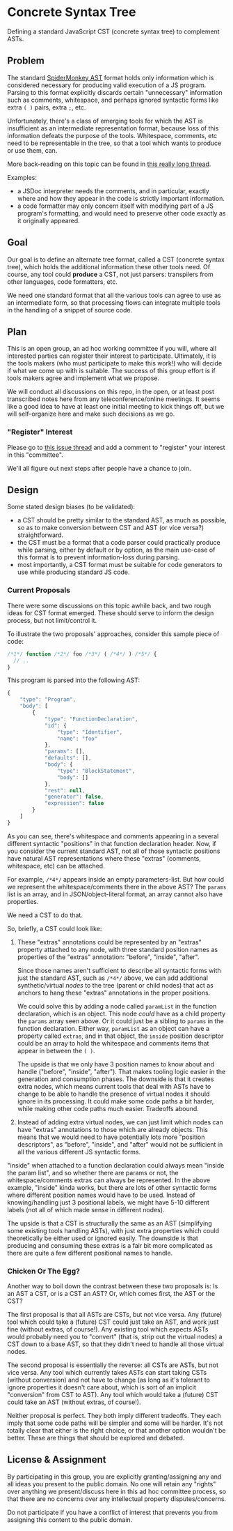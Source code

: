 # Concrete Syntax Tree

Defining a standard JavaScript CST (concrete syntax tree) to complement ASTs.

## Problem

The standard [SpiderMonkey AST](https://developer.mozilla.org/en-US/docs/SpiderMonkey/Parser_API) format holds only information which is considered necessary for producing valid execution of a JS program. Parsing to this format explicitly discards certain "unnecessary" information such as comments, whitespace, and perhaps ignored syntactic forms like extra `( )` pairs, extra `;`, etc.

Unfortunately, there's a class of emerging tools for which the AST is insufficient as an intermediate representation format, because loss of this information defeats the purpose of the tools. Whitespace, comments, etc need to be representable in the tree, so that a tool which wants to produce or use them, can.

More back-reading on this topic can be found in [this really long thread](https://github.com/Constellation/escodegen/pull/133).

Examples:

* a JSDoc interpreter needs the comments, and in particular, exactly where and how they appear in the code is strictly important information.
* a code formatter may only concern itself with modifying part of a JS program's formatting, and would need to preserve other code exactly as it originally appeared.

## Goal

Our goal is to define an alternate tree format, called a CST (concrete syntax tree), which holds the additional information these other tools need. Of course, any tool could **produce** a CST, not just parsers: transpilers from other languages, code formatters, etc.

We need one standard format that all the various tools can agree to use as an intermediate form, so that processing flows can integrate multiple tools in the handling of a snippet of source code.

## Plan

This is an open group, an ad hoc working committee if you will, where all interested parties can register their interest to participate. Ultimately, it is the tools makers (who must participate to make this work!) who will decide if what we come up with is suitable. The success of this group effort is if tools makers agree and implement what we propose.

We will conduct all discussions on this repo, in the open, or at least post transcribed notes here from any teleconference/online meetings. It seems like a good idea to have at least one initial meeting to kick things off, but we will self-organize here and make such decisions as we go.

### "Register" Interest

Please go to [this issue thread](https://github.com/getify/concrete-syntax-tree/issues/1) and add a comment to "register" your interest in this "committee".

We'll all figure out next steps after people have a chance to join.

## Design

Some stated design biases (to be validated):

* a CST should be pretty similar to the standard AST, as much as possible, so as to make conversion between CST and AST (or vice versa?) straightforward.
* the CST must be a format that a code parser could practically produce while parsing, either by default or by option, as the main use-case of this format is to prevent information-loss during parsing.
* most importantly, a CST format must be suitable for code generators to use while producing standard JS code.

### Current Proposals

There were some discussions on this topic awhile back, and two rough ideas for CST format emerged. These should serve to inform the design process, but not limit/control it.

To illustrate the two proposals' approaches, consider this sample piece of code:

```js
/*1*/ function /*2*/ foo /*3*/ ( /*4*/ ) /*5*/ {
  // ..
}
```

This program is parsed into the following AST:

```js
{
    "type": "Program",
    "body": [
        {
            "type": "FunctionDeclaration",
            "id": {
                "type": "Identifier",
                "name": "foo"
            },
            "params": [],
            "defaults": [],
            "body": {
                "type": "BlockStatement",
                "body": []
            },
            "rest": null,
            "generator": false,
            "expression": false
        }
    ]
}
```

As you can see, there's whitespace and comments appearing in a several different syntactic "positions" in that function declaration header. Now, if you consider the current standard AST, not all of those syntactic positions have natural AST representations where these "extras" (comments, whitespace, etc) can be attached.

For example, `/*4*/` appears inside an empty parameters-list. But how could we represent the whitespace/comments there in the above AST? The `params` list is an array, and in JSON/object-literal format, an array cannot also have properties.

We need a CST to do that.

So, briefly, a CST could look like:

1. These "extras" annotations could be represented by an "extras" property attached to any node, with three standard position names as properties of the "extras" annotation: "before", "inside", "after".

   Since those names aren't sufficient to describe all syntactic forms with just the standard AST, such as `/*4*/` above, we can add additional synthetic/virtual *nodes* to the tree (parent or child nodes) that act as anchors to hang these "extras" annotations in the proper positions.
   
   We could solve this by adding a node called `paramList` in the function declaration, which is an object. This node *could* have as a child property the `params` array seen above. Or it could just be a sibling to `params` in the function declaration. Either way, `paramList` as an object can have a property called `extras`, and in that object, the `inside` position descriptor could be an array to hold the whitespace and comments items that appear in between the `( )`.
   
   The upside is that we only have 3 position names to know about and handle ("before", "inside", "after"). That makes tooling logic easier in the generation and consumption phases. The downside is that it creates extra nodes, which means current tools that deal with ASTs have to change to be able to handle the presence of virtual nodes it should ignore in its processing. It could make some code paths a bit harder, while making other code paths much easier. Tradeoffs abound.

2. Instead of adding extra virtual nodes, we can just limit which nodes can have "extras" annotations to those which are already objects. This means that we would need to have potentially lots more "position descriptors", as "before", "inside", and "after" would not be sufficient in all the various different JS syntactic forms.

  "inside" when attached to a function declaration could always mean "inside the param list", and so whether there are params or not, the whitespace/comments extras can always be represented. In the above example, "inside" kinda works, but there are lots of other syntactic forms where different position names would have to be used. Instead of knowing/handling just 3 positional labels, we might have 5-10 different labels (not all of which made sense in different nodes).
  
  The upside is that a CST is structurally the same as an AST (simplifying some existing tools handling ASTs), with just extra properties which could theoretically be either used or ignored easily. The downside is that producing and consuming these extras is a fair bit more complicated as there are quite a few different positional names to handle.

### Chicken Or The Egg?

Another way to boil down the contrast between these two proposals is: Is an AST a CST, or is a CST an AST? Or, which comes first, the AST or the CST?

The first proposal is that all ASTs are CSTs, but not vice versa. Any (future) tool which could take a (future) CST could just take an AST, and work just fine (without extras, of course!). Any existing tool which expects ASTs would probably need you to "convert" (that is, strip out the virtual nodes) a CST down to a base AST, so that they didn't need to handle all those virtual nodes.
   
The second proposal is essentially the reverse: all CSTs are ASTs, but not vice versa. Any tool which currently takes ASTs can start taking CSTs (without conversion) and not have to change (as long as it's tolerant to ignore properties it doesn't care about, which is sort of an implicit "conversion" from CST to AST). Any tool which would take a (future) CST could take an AST (without extras, of course!).

Neither proposal is perfect. They both imply different tradeoffs. They each imply that some code paths will be simpler and some will be harder. It's not totally clear that either is the right choice, or that another option wouldn't be better. These are things that should be explored and debated.

## License & Assignment

By participating in this group, you are explicitly granting/assigning any and all ideas you present to the public domain. No one will retain any "rights" over anything we present/discuss here in this ad hoc committee process, so that there are no concerns over any intellectual property disputes/concerns.

Do not participate if you have a conflict of interest that prevents you from assigning this content to the public domain.
